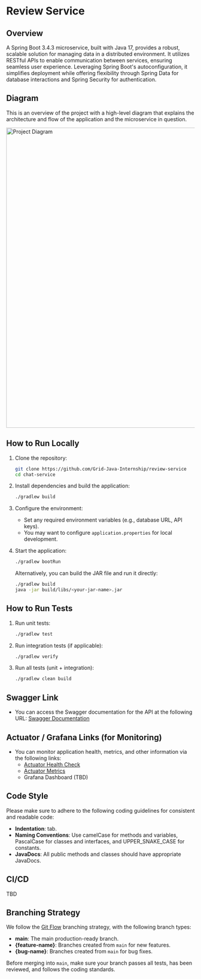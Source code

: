# Review Service

## Overview

A Spring Boot 3.4.3 microservice, built with Java 17, provides a robust, scalable solution for managing data in a distributed environment.
It utilizes RESTful APIs to enable communication between services, ensuring seamless user experience.
Leveraging Spring Boot's autoconfiguration, it simplifies deployment while offering flexibility through Spring Data for database interactions and Spring Security for authentication.

## Diagram
This is an overview of the project with a high-level diagram that explains the architecture and flow of the application and the microservice in question.

<img src="https://i.ibb.co/ynqCxv0f/Final-Class-Diagram.png" alt="Project Diagram" width="800"/>

## How to Run Locally

1. Clone the repository:
    ```bash
    git clone https://github.com/Grid-Java-Internship/review-service
    cd chat-service
    ```

2. Install dependencies and build the application:
    ```bash
    ./gradlew build
    ```

3. Configure the environment:
    - Set any required environment variables (e.g., database URL, API keys).
    - You may want to configure `application.properties` for local development.

4. Start the application:
    ```bash
    ./gradlew bootRun
    ```
   Alternatively, you can build the JAR file and run it directly:
    ```bash
    ./gradlew build
    java -jar build/libs/<your-jar-name>.jar
    ```

## How to Run Tests

1. Run unit tests:
    ```bash
    ./gradlew test
    ```

2. Run integration tests (if applicable):
    ```bash
    ./gradlew verify
    ```

3. Run all tests (unit + integration):
    ```bash
    ./gradlew clean build
    ```

## Swagger Link

- You can access the Swagger documentation for the API at the following URL:
  [Swagger Documentation](http://localhost:8080/swagger-ui.html)

## Actuator / Grafana Links (for Monitoring)

- You can monitor application health, metrics, and other information via the following links:
    - [Actuator Health Check](http://localhost:8080/actuator/health)
    - [Actuator Metrics](http://localhost:8080/actuator/metrics)
    - Grafana Dashboard (TBD)

## Code Style

Please make sure to adhere to the following coding guidelines for consistent and readable code:

- **Indentation**: tab.
- **Naming Conventions**: Use camelCase for methods and variables, PascalCase for classes and interfaces, and UPPER_SNAKE_CASE for constants.
- **JavaDocs**: All public methods and classes should have appropriate JavaDocs.

## CI/CD

TBD

## Branching Strategy

We follow the [Git Flow](https://www.atlassian.com/git/tutorials/comparing-workflows/gitflow-workflow) branching strategy, with the following branch types:

- **main**: The main production-ready branch.
- **{feature-name}**: Branches created from `main` for new features.
- **{bug-name}**: Branches created from `main` for bug fixes.

Before merging into `main`, make sure your branch passes all tests, has been reviewed, and follows the coding standards.